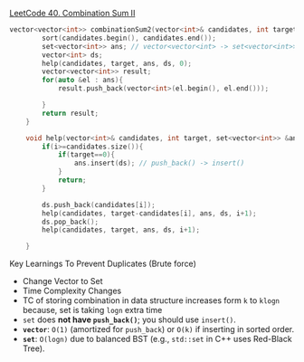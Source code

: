 [LeetCode 40. Combination Sum II](https://leetcode.com/problems/combination-sum-ii/)

```cpp
vector<vector<int>> combinationSum2(vector<int>& candidates, int target) {
        sort(candidates.begin(), candidates.end());
        set<vector<int>> ans; // vector<vector<int> -> set<vector<int>>
        vector<int> ds;
        help(candidates, target, ans, ds, 0);
        vector<vector<int>> result;
        for(auto &el : ans){
            result.push_back(vector<int>(el.begin(), el.end()));

        }
        return result;
    }

    void help(vector<int>& candidates, int target, set<vector<int>> &ans, vector<int> ds, int i){
        if(i>=candidates.size()){
            if(target==0){
                ans.insert(ds); // push_back() -> insert()
            }
            return;
        }

        ds.push_back(candidates[i]);
        help(candidates, target-candidates[i], ans, ds, i+1);
        ds.pop_back();
        help(candidates, target, ans, ds, i+1);

    }
```

Key Learnings To Prevent Duplicates (Brute force)
- Change Vector to Set
- Time Complexity Changes 
- TC of storing combination in data structure increases form `k` to `klogn` because, set is taking `logn` extra time
- `set` does **not have `push_back()`**; you should use `insert()`.
- **`vector`**: `O(1)` (amortized for `push_back`) or `O(k)` if inserting in sorted order.
- **`set`**: `O(log⁡n)` due to balanced BST (e.g., `std::set` in C++ uses Red-Black Tree).

```cpp
```